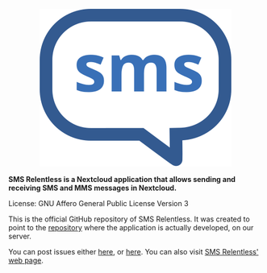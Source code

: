 <p align="center"><img src="sms_relentless_logo.svg" alt="SMS Relentless Logo" /></p>

**SMS Relentless is a Nextcloud application that allows sending and receiving SMS and MMS messages in Nextcloud.**

License: GNU Affero General Public License Version 3

This is the official GitHub repository of SMS Relentless. It was created to point to the <a href="https://git.doublebastion.com/sms-relentless/" rel="noreferrer noopener" target="_blank">repository</a> where the application is actually developed, on our server.

You can post issues either <a href="https://github.com/DoubleBastionAdmin/sms-relentless/issues" rel="noreferrer noopener" target="_blank">here</a>, or <a href="https://git.doublebastion.com/sms-relentless/issues/develop" rel="noreferrer noopener" target="_blank">here</a>. You can also visit <a href="https://www.doublebastion.com/sms-relentless/" rel="noreferrer noopener" target="_blank">SMS Relentless' web page</a>.
